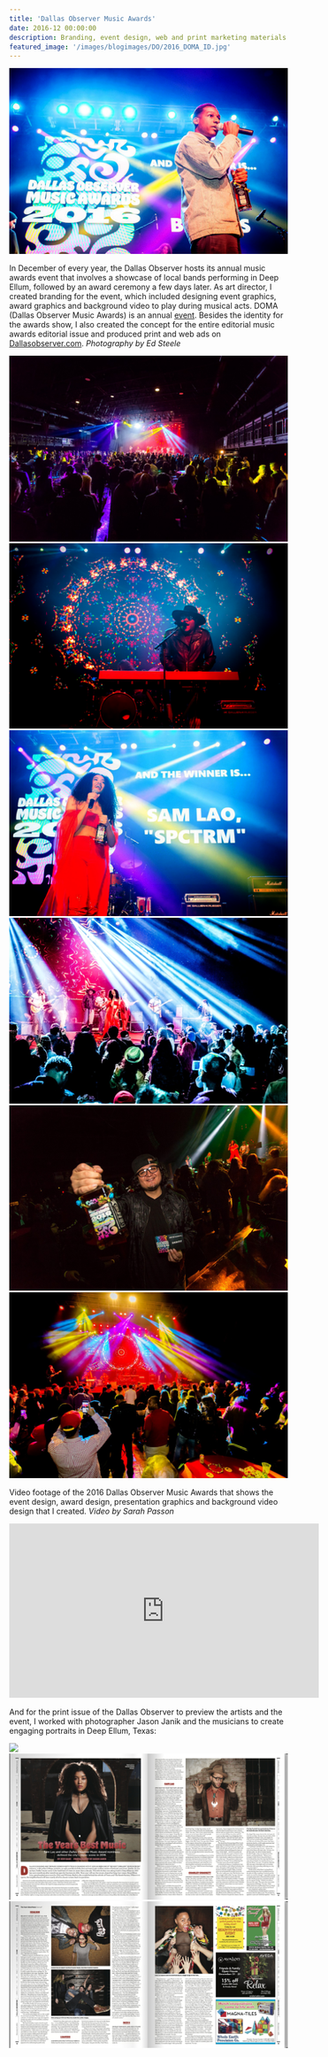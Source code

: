 ```yaml
---
title: 'Dallas Observer Music Awards'
date: 2016-12 00:00:00
description: Branding, event design, web and print marketing materials for the Dallas Observer's annual music event
featured_image: '/images/blogimages/DO/2016_DOMA_ID.jpg'
---
```


![](/images/blogimages/DO/2016_DOMA_leonbridges.png)

In December of every year, the Dallas Observer hosts its annual music awards event that involves a showcase of local bands performing in Deep Ellum, followed by an award ceremony a few days later. As art director, I created branding for the event, which included designing event graphics, award graphics and background video to play during musical acts. DOMA (Dallas Observer Music Awards) is an annual [event](https://www.dallasobservermusicawards.com/). Besides the identity for the awards show, I also created the concept for the entire editorial music awards editorial issue and produced print and web ads on [Dallasobserver.com](http://www.dallasobserver.com). <em>Photography by Ed Steele</em>

<div class="gallery" data-columns="3">
	<img src="/images/blogimages/DO/2016_DOMA_bombfactory.png">
	<img src="/images/blogimages/DO/2016_DOMA_dezi5.png">
	<img src="/images/blogimages/DO/2016_DOMA_samlao.png">
	<img src="/images/blogimages/DO/2016_DOMA_samlao2.png">
	<img src="/images/blogimages/DO/2016_DOMA_Sikwitit.png">
	<img src="/images/blogimages/DO/2016_DOMA_stage.png">
</div>


Video footage of the 2016 Dallas Observer Music Awards that shows the event design, award design, presentation graphics and background video design that I created. <em>Video by Sarah Passon</em>

<iframe width="560" height="315" src="https://www.youtube.com/embed/5iWKgR8d8Ag" frameborder="0" allow="accelerometer; autoplay; encrypted-media; gyroscope; picture-in-picture" allowfullscreen></iframe>

And for the print issue of the Dallas Observer to preview the artists and the event, I worked with photographer Jason Janik and the musicians to create engaging portraits in Deep Ellum, Texas:

<div class="gallery" data-columns="1">
	<img src="/images/blogimages/DO/2016_DOMA_cover.png">
	<img src="/images/blogimages/DO/2016_DOMA_edit1.png">
	<img src="/images/blogimages/DO/2016_DOMA_edit2.png">

</div>